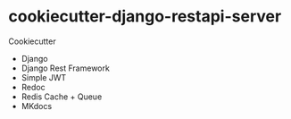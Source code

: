 # cookiecutter-django-restapi-server
Cookiecutter 
- Django
- Django Rest Framework 
- Simple JWT
- Redoc 
- Redis Cache + Queue
- MKdocs
